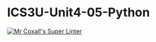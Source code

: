 # ICS3U-Unit4-05-Python

[![Mr Coxall's Super Linter](https://github.com/Feyi-Akomolafe/ICS3U-Unit4-05-Python/workflows/Mr%20Coxall's%20Super%20Linter/badge.svg)](https://github.com/Feyi-Akomolafe/Feyi-Akomolafe/ICS3U-Unit4-05-Python/actions/)

